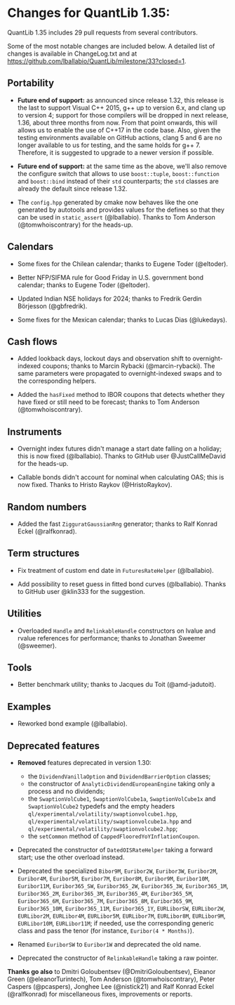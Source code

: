 Changes for QuantLib 1.35:
==========================

QuantLib 1.35 includes 29 pull requests from several contributors.

Some of the most notable changes are included below.
A detailed list of changes is available in ChangeLog.txt and at
<https://github.com/lballabio/QuantLib/milestone/33?closed=1>.


Portability
-----------

- **Future end of support:** as announced since release 1.32, this
  release is the last to support Visual C++ 2015, g++ up to version
  6.x, and clang up to version 4; support for those compilers will be
  dropped in next release, 1.36, about three months from now.  From
  that point onwards, this will allows us to enable the use of C++17
  in the code base.  Also, given the testing environments available on
  GitHub actions, clang 5 and 6 are no longer available to us for
  testing, and the same holds for g++ 7.  Therefore, it is suggested
  to upgrade to a newer version if possible.

- **Future end of support:** at the same time as the above, we'll also
  remove the configure switch that allows to use `boost::tuple`,
  `boost::function` and `boost::bind` instead of their `std`
  counterparts; the `std` classes are already the default since
  release 1.32.

- The `config.hpp` generated by cmake now behaves like the one
  generated by autotools and provides values for the defines so that
  they can be used in `static_assert` (@lballabio).  Thanks to Tom
  Anderson (@tomwhoiscontrary) for the heads-up.


Calendars
---------

- Some fixes for the Chilean calendar; thanks to Eugene Toder
  (@eltoder).

- Better NFP/SIFMA rule for Good Friday in U.S. government bond
  calendar; thanks to Eugene Toder (@eltoder).

- Updated Indian NSE holidays for 2024; thanks to Fredrik Gerdin
  Börjesson (@gbfredrik).

- Some fixes for the Mexican calendar; thanks to Lucas Dias (@lukedays).


Cash flows
----------

- Added lookback days, lockout days and observation shift to
  overnight-indexed coupons; thanks to Marcin Rybacki
  (@marcin-rybacki).  The same parameters were propagated to
  overnight-indexed swaps and to the corresponding helpers.

- Added the `hasFixed` method to IBOR coupons that detects whether
  they have fixed or still need to be forecast; thanks to Tom Anderson
  (@tomwhoiscontrary).


Instruments
-----------

- Overnight index futures didn't manage a start date falling on a
  holiday; this is now fixed (@lballabio).  Thanks to GitHub user
  @JustCallMeDavid for the heads-up.

- Callable bonds didn't account for nominal when calculating OAS; this
  is now fixed.  Thanks to Hristo Raykov (@HristoRaykov).


Random numbers
--------------

- Added the fast `ZigguratGaussianRng` generator; thanks to Ralf
  Konrad Eckel (@ralfkonrad).


Term structures
---------------

- Fix treatment of custom end date in `FuturesRateHelper` (@lballabio).

- Add possibility to reset guess in fitted bond curves (@lballabio).
  Thanks to GitHub user @klin333 for the suggestion.


Utilities
---------

- Overloaded `Handle` and `RelinkableHandle` constructors on lvalue
  and rvalue references for performance; thanks to Jonathan Sweemer
  (@sweemer).


Tools
-----

- Better benchmark utility; thanks to Jacques du Toit (@amd-jadutoit).


Examples
--------

- Reworked bond example (@lballabio).


Deprecated features
-------------------

- **Removed** features deprecated in version 1.30:
  - the `DividendVanillaOption` and `DividendBarrierOption` classes;
  - the constructor of `AnalyticDividendEuropeanEngine` taking only a
    process and no dividends;
  - the `SwaptionVolCube1`, `SwaptionVolCube1a`, `SwaptionVolCube1x`
    and `SwaptionVolCube2` typedefs and the empty headers
    `ql/experimental/volatility/swaptionvolcube1.hpp`,
    `ql/experimental/volatility/swaptionvolcube1a.hpp` and
    `ql/experimental/volatility/swaptionvolcube2.hpp`;
  - the `setCommon` method of `CappedFlooredYoYInflationCoupon`.

- Deprecated the constructor of `DatedOISRateHelper` taking a forward
  start; use the other overload instead.

- Deprecated the specialized `Bibor9M`, `Euribor2W`, `Euribor3W`,
  `Euribor2M`, `Euribor4M`, `Euribor5M`, `Euribor7M`, `Euribor8M`,
  `Euribor9M`, `Euribor10M`, `Euribor11M`, `Euribor365_SW`,
  `Euribor365_2W`, `Euribor365_3W`, `Euribor365_1M`, `Euribor365_2M`,
  `Euribor365_3M`, `Euribor365_4M`, `Euribor365_5M`, `Euribor365_6M`,
  `Euribor365_7M`, `Euribor365_8M`, `Euribor365_9M`, `Euribor365_10M`,
  `Euribor365_11M`, `Euribor365_1Y`, `EURLiborSW`, `EURLibor2W`,
  `EURLibor2M`, `EURLibor4M`, `EURLibor5M`, `EURLibor7M`,
  `EURLibor8M`, `EURLibor9M`, `EURLibor10M`, `EURLibor11M`; if needed,
  use the corresponding generic class and pass the tenor (for
  instance, `Euribor(4 * Months)`).

- Renamed `EuriborSW` to `Euribor1W` and deprecated the old name.

- Deprecated the constructor of `RelinkableHandle` taking a raw
  pointer.


**Thanks go also** to Dmitri Goloubentsev (@DmitriGoloubentsev),
 Eleanor Green (@eleanorTurintech), Tom Anderson (@tomwhoiscontrary),
 Peter Caspers (@pcaspers), Jonghee Lee (@nistick21) and Ralf Konrad
 Eckel (@ralfkonrad) for miscellaneous fixes, improvements or reports.
